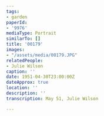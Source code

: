 ```yaml
---
tags:
- garden
paperId:
- '9976'
mediaType: Portrait
similarTo: []
title: '00179'
images:
- "/assets/media/00179.JPG"
relatedPeople:
- Julie Wilson
caption: ''
date: 1951-04-30T23:00:00Z
dateApprox: true
location: ''
description: ''
transcription: May 51, Julie Wilson

---
```

